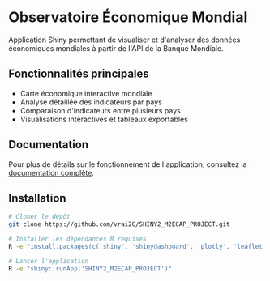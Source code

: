 # Observatoire Économique Mondial

Application Shiny permettant de visualiser et d'analyser des données économiques mondiales à partir de l'API de la Banque Mondiale.

## Fonctionnalités principales
- Carte économique interactive mondiale
- Analyse détaillée des indicateurs par pays
- Comparaison d'indicateurs entre plusieurs pays
- Visualisations interactives et tableaux exportables

## Documentation
Pour plus de détails sur le fonctionnement de l'application, consultez la [documentation complète](documentation.md).

## Installation

```bash
# Cloner le dépôt
git clone https://github.com/vrai2G/SHINY2_M2ECAP_PROJECT.git

# Installer les dépendances R requises
R -e "install.packages(c('shiny', 'shinydashboard', 'plotly', 'leaflet', 'dplyr', 'DT', 'shinyWidgets', 'httr', 'jsonlite', 'lubridate', 'sf', 'rnaturalearth', 'purrr'))"

# Lancer l'application
R -e "shiny::runApp('SHINY2_M2ECAP_PROJECT')"